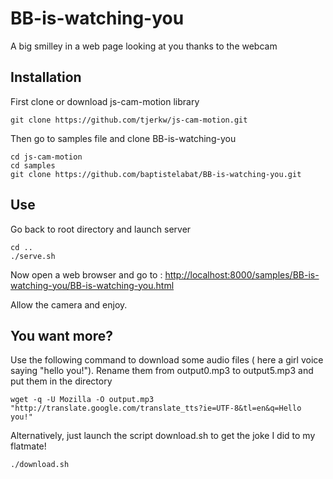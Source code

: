 # BB-is-watching-you
A big smilley in a web page looking at you thanks to the webcam

Installation
-------------

First clone or download js-cam-motion library

    git clone https://github.com/tjerkw/js-cam-motion.git
  
Then go to samples file and clone BB-is-watching-you

    cd js-cam-motion
    cd samples
    git clone https://github.com/baptistelabat/BB-is-watching-you.git

Use
-------
Go back to root directory and launch server

    cd ..
    ./serve.sh

Now open a web browser and go to :
[http://localhost:8000/samples/BB-is-watching-you/BB-is-watching-you.html](http://localhost:8000/samples/BB-is-watching-you/BB-is-watching-you.html)

Allow the camera and enjoy.

You want more?
--------------
Use the following command to download some audio files ( here a girl voice saying "hello you!").
Rename them from output0.mp3 to output5.mp3 and put them in the directory

    wget -q -U Mozilla -O output.mp3 "http://translate.google.com/translate_tts?ie=UTF-8&tl=en&q=Hello you!"

Alternatively, just launch the script download.sh to get the joke I did to my flatmate!

    ./download.sh
